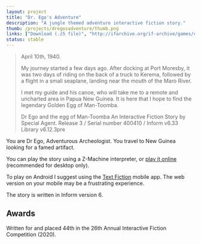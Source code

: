 ```yaml
---
layout: project
title: "Dr. Ego's Adventure"
description: "A jungle themed adventure interactive fiction story."
thumb: /projects/dregosadventure/thumb.png
links: ["Download (.z5 file)", "http://ifarchive.org/if-archive/games/competition2020/Games/Dr%20Ego%20and%20the%20egg%20of%20ManToomba/DrEgoAdv.z5", "IFDB Page", "https://ifdb.tads.org/viewgame?id=8vl45slqoqhxyucn", "Source Code", "https://github.com/wesleywerner/dregosadv"]
status: stable
---
```


> April 10th, 1940. 
> 
> My journey started a few days ago. After docking at Port Moresby, it was 
> two days of riding on the back of a truck to Kerema, followed by a flight in 
> a small seaplane, landing near the mouth of the Maro River. 
> 
> I met my guide and his canoe, who will take me to a remote and uncharted
> area in Papua New Guinea. It is here that I hope to find the legendary 
> Golden Egg of Man-Toomba.
> 
> Dr Ego and the egg of Man-Toomba
> An Interactive Fiction Story 
> by Special Agent.
> Release 3 / Serial number 400410 / Inform v6.33 Library v6.12.3pre 

You are Dr Ego, Adventurous Archeologist. You travel to New Guinea looking for a famed artifact.

You can play the story using a Z-Machine interpreter, or [play it online](http://iplayif.com/?story=http%3A%2F%2Fifarchive.org%2Fif-archive%2Fgames%2Fcompetition2020%2FGames%2FDr%2520Ego%2520and%2520the%2520egg%2520of%2520ManToomba%2FDrEgoAdv.z5) (recommended for desktop only).

To play on Android I suggest using the [Text Fiction](https://textfiction.onyxbits.de/) mobile app. The web version on your mobile may be a frustrating experience.

The story is written in Inform version 6.

Awards
------

Written for and placed 44th in the 26th Annual Interactive Fiction Competition (2020).
